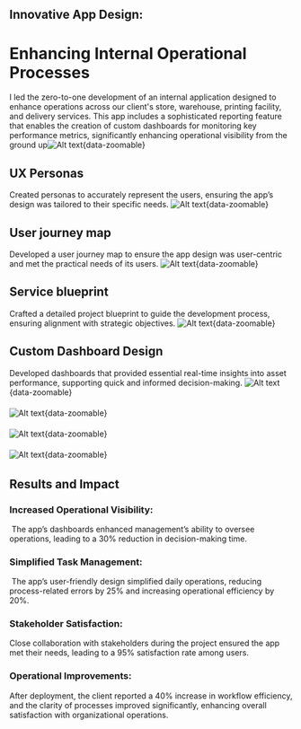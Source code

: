## Innovative App Design: 
# Enhancing Internal Operational Processes
I led the zero-to-one development of an internal application designed to enhance operations across our client's store, warehouse, printing facility, and delivery services. This app includes a sophisticated reporting feature that enables the creation of custom dashboards for monitoring key performance metrics, significantly enhancing operational visibility from the ground up![Alt text](../images/project1-Analytics.png){data-zoomable}


## UX Personas
Created personas to accurately represent the users, ensuring the app’s design was tailored to their specific needs.
![Alt text](../images/project1-personas.png){data-zoomable}


## User journey map
Developed a user journey map to ensure the app design was user-centric and met the practical needs of its users.
![Alt text](../images/project1-user_journey_map.png){data-zoomable}


## Service blueprint
Crafted a detailed project blueprint to guide the development process, ensuring alignment with strategic objectives.
![Alt text](../images/project1-service_blueprint.png){data-zoomable}

## Custom Dashboard Design
Developed dashboards that provided essential real-time insights into asset performance, supporting quick and informed decision-making.
![Alt text](../images/project1-Home_screen_featuring_easy_sorting_and_result_count.png){data-zoomable}
<div style="margin-top: 20px;"></div>

 ![Alt text](../images/project1-Expanded_order_with_fill-in_fields.png){data-zoomable}
<div style="margin-top: 20px;"></div>

![Alt text](../images/project1-Robust_filtering_mechanisms_after_selection.png){data-zoomable}
<div style="margin-top: 20px;"></div>

 ![Alt text](../images/project1-Robust_filtering_mechanisms_before_selection.png){data-zoomable}



<div style="margin-top: 32px;"></div> <!-- Adds 30px of space -->

## Results and Impact
### Increased Operational Visibility: 
 The app’s dashboards enhanced management’s ability to oversee operations, leading to a 30% reduction in decision-making time.
### Simplified Task Management: 
 The app’s user-friendly design simplified daily operations, reducing process-related errors by 25% and increasing operational efficiency by 20%.
### Stakeholder Satisfaction:
Close collaboration with stakeholders during the project ensured the app met their needs, leading to a 95% satisfaction rate among users.
### Operational Improvements:
After deployment, the client reported a 40% increase in workflow efficiency, and the clarity of processes improved significantly, enhancing overall satisfaction with organizational operations.




